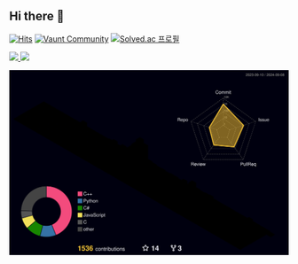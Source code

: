 ## Hi there 👋

[![Hits](https://hits.seeyoufarm.com/api/count/incr/badge.svg?url=https%3A%2F%2Fgithub.com%2Fkugorang&count_bg=%2379C83D&title_bg=%23555555&icon=&icon_color=%23E7E7E7&title=hits&edge_flat=false)](https://hits.seeyoufarm.com)
[![Vaunt Community](https://api.vaunt.dev/v1/github/entities/kugorang/badges/community)](https://community.vaunt.dev/board/kugorang)
[![Solved.ac 프로필](http://mazassumnida.wtf/api/mini/generate_badge?boj=kugorang)](https://solved.ac/kugorang)

<a href="https://github.com/devxb/gitanimals">
  <img src="https://render.gitanimals.org/farms/kugorang" width="500"/>
  <img src="https://render.gitanimals.org/lines/kugorang?pet-id=1" width="500"/>
</a>

![3d-contrib-kugorang](./profile-3d-contrib/profile-night-rainbow.svg)
